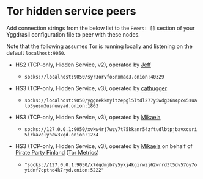 # Tor hidden service peers

Add connection strings from the below list to the `Peers: []` section of your
Yggdrasil configuration file to peer with these nodes.

Note that the following assumes Tor is running locally and listening on the default `localhost:9050`.

* HS2 (TCP-only, Hidden Service, v2), operated by [Jeff](https://i2p.rocks/contact.txt)
  * `socks://localhost:9050/syr3orvfo5nxmao3.onion:40329`

* HS3 (TCP-only, Hidden Service, v3), operated by [cathugger](http://cathug2kyi4ilneggumrenayhuhsvrgn6qv2y47bgeet42iivkpynqad.onion/contact.html)
  * `socks://localhost:9050/yggnekkmyitzepgl5ltdl277y5wdg36n4pc45sualo3yesm3usnuwyad.onion:1863`

* HS3 (TCP-only, Hidden Service, v3), operated by [Mikaela](https://mikaela.info/)
  * `socks://127.0.0.1:9050/xvkw4rj7wzy7t75kkanr54zftudlbtpjbavxcsri5irkavclynaw3xqd.onion:1234`

* HS3 (TCP-only, Hidden Service, v3), operated by [Mikaela](https://mikaela.info/) on behalf of [Pirate Party Finland](https://piraattipuolue.fi/en) ([Tor Metrics](https://metrics.torproject.org/rs.html#details/796338999A7E34CA4C0F2C6092618C82C0D335D9))
  * `"socks://127.0.0.1:9050/x7dqdmjb7y5ykj4kgirwzj62wrrd3t5dv57oy7oyidnf7cpthd4k7ryd.onion:5222"`
